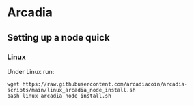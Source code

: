 # Arcadia


## Setting up a node quick


### Linux

Under Linux run:
```sudo apt-get install wget jq
wget https://raw.githubusercontent.com/arcadiacoin/arcadia-scripts/main/linux_arcadia_node_install.sh
bash linux_arcadia_node_install.sh
```